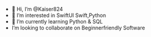 - 👋 Hi, I’m @Kaiser824
- 👀 I’m interested in SwiftUI Swift,Python 
- 🌱 I’m currently learning Python & SQL 
-  I’m looking to collaborate on Beginnerfriendly Software 



<!---
0bit0s3k4i/0bit0s3k4i is a ✨ special ✨ repository because its `README.md` (this file) appears on your GitHub profile.
You can click the Preview link to take a look at your changes.
--->
